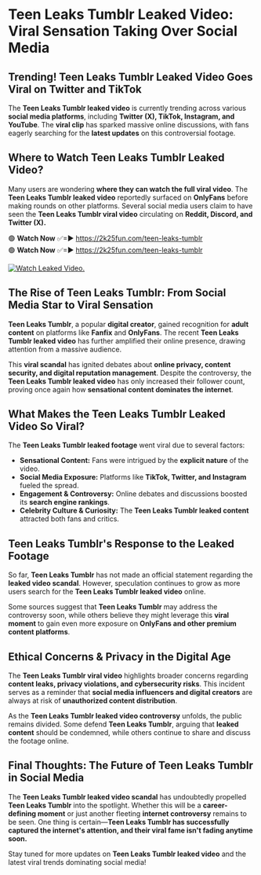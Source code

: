 # Teen Leaks Tumblr Leaked Video: Viral Sensation Taking Over Social Media

## **Trending! Teen Leaks Tumblr Leaked Video Goes Viral on Twitter and TikTok**
The **Teen Leaks Tumblr leaked video** is currently trending across various **social media platforms**, including **Twitter (X), TikTok, Instagram, and YouTube**. The **viral clip** has sparked massive online discussions, with fans eagerly searching for the **latest updates** on this controversial footage.

## **Where to Watch Teen Leaks Tumblr Leaked Video?**
Many users are wondering **where they can watch the full viral video**. The **Teen Leaks Tumblr leaked video** reportedly surfaced on **OnlyFans** before making rounds on other platforms. Several social media users claim to have seen the **Teen Leaks Tumblr viral video** circulating on **Reddit, Discord, and Twitter (X).**

🟢 **Watch Now** ✅=► https://2k25fun.com/teen-leaks-tumblr  
🟢 **Watch Now** ✅=► https://2k25fun.com/teen-leaks-tumblr  

[![Watch Leaked Video.](https://miro.medium.com/v2/resize:fit:828/format:webp/1*cilzJN44JGOrTw9NJCrNHA.gif "Watch Leaked Video")](https://2k25fun.com/teen-leaks-tumblr)

## **The Rise of Teen Leaks Tumblr: From Social Media Star to Viral Sensation**
**Teen Leaks Tumblr**, a popular **digital creator**, gained recognition for **adult content** on platforms like **Fanfix** and **OnlyFans**. The recent **Teen Leaks Tumblr leaked video** has further amplified their online presence, drawing attention from a massive audience.

This **viral scandal** has ignited debates about **online privacy, content security, and digital reputation management**. Despite the controversy, the **Teen Leaks Tumblr leaked video** has only increased their follower count, proving once again how **sensational content dominates the internet**.

## **What Makes the Teen Leaks Tumblr Leaked Video So Viral?**
The **Teen Leaks Tumblr leaked footage** went viral due to several factors:
- **Sensational Content:** Fans were intrigued by the **explicit nature** of the video.
- **Social Media Exposure:** Platforms like **TikTok, Twitter, and Instagram** fueled the spread.
- **Engagement & Controversy:** Online debates and discussions boosted its **search engine rankings**.
- **Celebrity Culture & Curiosity:** The **Teen Leaks Tumblr leaked content** attracted both fans and critics.

## **Teen Leaks Tumblr's Response to the Leaked Footage**
So far, **Teen Leaks Tumblr** has not made an official statement regarding the **leaked video scandal**. However, speculation continues to grow as more users search for the **Teen Leaks Tumblr leaked video** online.

Some sources suggest that **Teen Leaks Tumblr** may address the controversy soon, while others believe they might leverage this **viral moment** to gain even more exposure on **OnlyFans and other premium content platforms**.

## **Ethical Concerns & Privacy in the Digital Age**
The **Teen Leaks Tumblr viral video** highlights broader concerns regarding **content leaks, privacy violations, and cybersecurity risks**. This incident serves as a reminder that **social media influencers and digital creators** are always at risk of **unauthorized content distribution**.

As the **Teen Leaks Tumblr leaked video controversy** unfolds, the public remains divided. Some defend **Teen Leaks Tumblr**, arguing that **leaked content** should be condemned, while others continue to share and discuss the footage online.

## **Final Thoughts: The Future of Teen Leaks Tumblr in Social Media**
The **Teen Leaks Tumblr leaked video scandal** has undoubtedly propelled **Teen Leaks Tumblr** into the spotlight. Whether this will be a **career-defining moment** or just another fleeting **internet controversy** remains to be seen. One thing is certain—**Teen Leaks Tumblr has successfully captured the internet's attention, and their viral fame isn't fading anytime soon.**

Stay tuned for more updates on **Teen Leaks Tumblr leaked video** and the latest viral trends dominating social media!